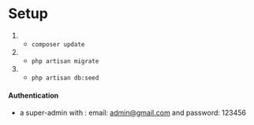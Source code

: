 

# Setup 
1. - `composer update `
2. - `php artisan migrate`
3. - `php artisan db:seed`


#### Authentication 

- a super-admin with : email: admin@gmail.com 
                and password: 123456
                













